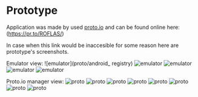 # Prototype

Application was made by used [proto.io](https://proto.io/prototype) and can be found online here:
(https://pr.to/ROFLAS/)

In case when this link would be inaccesible for some reason here are prototype's screenshots.

Emulator view:
![emulator](proto/android\_ registry)
![emulator](proto/android_login)
![emulator](proto/android_next_trip)
![emulator](proto/android_planner)
![emulator](proto/android_map,schedule,calendar,statistic)

Proto.io manager view:
![proto](proto/proto_registry)
![proto](proto/proto_login)
![proto](proto/proto_next_trip)
![proto](proto/proto_planner)
![proto](proto/proto_schedule)
![proto](proto/proto_statistic)
![proto](proto/proto_map)
![proto](proto/proto_calendar)
